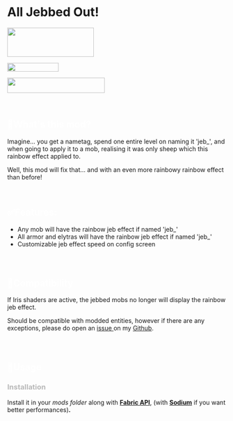 <h1><strong>All Jebbed Out!</strong></h1>
<p><strong><span style="font-size: 12.0pt; line-height: 116%; font-family: 'Aptos',sans-serif;"><a href="https://www.curseforge.com/minecraft/mc-mods/fabric-api" target="_blank" rel="nofollow noopener"><img src="https://camo.githubusercontent.com/90934aeba21f02a2f467ff5a8b3bf00edb6a26663f18e96aa6c82a435cdf7450/68747470733a2f2f692e696d6775722e636f6d2f4f6c31546366382e706e67" alt="" width="199" height="67"></a></span></strong></p>
<p><img src="https://img.shields.io/badge/environment-client-1976d2?style=flat-square" alt="" width="118" height="20"></p>
<p><a href="https://ko-fi.com/rufflesteels" target="_blank" rel="nofollow noopener"><img src="https://i.imgur.com/WXx42Lo.png" alt="" width="224" height="35"></a></p>
<p>&nbsp;</p>
<h2><strong><span style="color: #fff;">📖What's this mod?</span></strong></h2>
<p>Imagine... you get a nametag, spend one entire level on naming it 'jeb_', and when going to apply it to a mob, realising it was only sheep which this rainbow effect applied to.</p>
<p>Well, this mod will fix that... and with an even more rainbowy rainbow effect than before!</p>
<p>&nbsp;</p>
<h2><span style="color: #fff;">✅<strong>Features:</strong></span></h2>
<ul>
<li>Any mob will have the rainbow jeb effect if named 'jeb_'</li>
<li>All armor and elytras will have the rainbow jeb effect if named 'jeb_'</li>
<li>Customizable jeb effect speed on config screen</li>
</ul>
<h6>&nbsp;</h6>
<h2><strong><span style="color: #fff;">📖Compatibility</span></strong></h2>
<p>If Iris shaders are active, the jebbed mobs no longer will display the rainbow jeb effect.&nbsp;</p>
<p>Should be compatible with modded entities, however if there are any exceptions, please do open an <a href="https://github.com/RuffleSteels/Jebbed-Out/issues" target="_blank" rel="nofollow noopener">issue </a>on my <a href="https://github.com/RuffleSteels" target="_blank" rel="nofollow noopener">Github</a>.</p>
<h6>&nbsp;</h6>
<h2><strong><span style="color: #fff;">📖Usage</span></strong></h2>
<h3><span style="color: #b9b9b9;"><strong>Installation</strong></span></h3>
<p>Install it in your <em>mods folder</em> along with <a href="https://www.curseforge.com/minecraft/mc-mods/fabric-api" rel="nofollow"><strong>Fabric API</strong></a>, (with <a href="https://www.curseforge.com/minecraft/mc-mods/sodium" rel="nofollow"><strong>Sodium</strong></a> if you want better performances)<strong>.</strong></p>